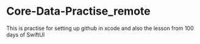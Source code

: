 # Core-Data-Practise_remote
This is practise for setting up github in xcode
and also the lesson from 100 days of SwiftUI
